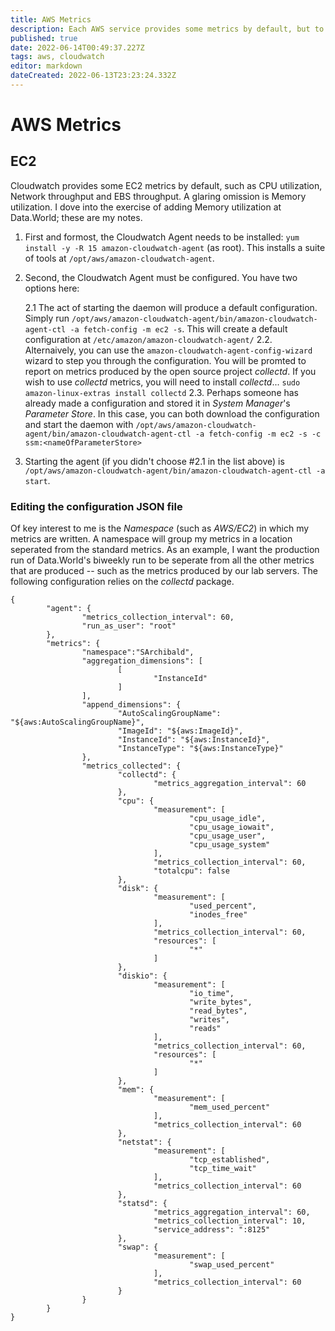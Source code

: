 ```yaml
---
title: AWS Metrics
description: Each AWS service provides some metrics by default, but to get better insight into your EC2 instance, you may need to add additional metrics using the Cloudwatch Agent
published: true
date: 2022-06-14T00:49:37.227Z
tags: aws, cloudwatch
editor: markdown
dateCreated: 2022-06-13T23:23:24.332Z
---
```


# AWS Metrics
## EC2
Cloudwatch provides some EC2 metrics by default, such as CPU utilization, Network throughput and EBS throughput.  A glaring omission is Memory utilization.  I dove into the exercise of adding Memory utilization at Data.World; these are my notes.

1. First and formost, the Cloudwatch Agent needs to be installed: `yum install -y -R 15 amazon-cloudwatch-agent` (as root).  This installs a suite of tools at `/opt/aws/amazon-cloudwatch-agent`.

1. Second, the Cloudwatch Agent must be configured.  You have two options here:

	2.1 The act of starting the daemon will produce a default configuration.  Simply run `/opt/aws/amazon-cloudwatch-agent/bin/amazon-cloudwatch-agent-ctl -a fetch-config -m ec2 -s`. This will create a default configuration at `/etc/amazon/amazon-cloudwatch-agent/`
	2.2. Alternaively, you can use the `amazon-cloudwatch-agent-config-wizard` wizard to step you through the configuration.  You will be promted to report on metrics produced by the open source project *collectd*.  If you wish to use *collectd* metrics, you will need to install *collectd*... `sudo amazon-linux-extras install collectd`
	2.3. Perhaps someone has already made a configuration and stored it in *System Manager*'s *Parameter Store*.  In this case, you can both download the configuration and start the daemon with `/opt/aws/amazon-cloudwatch-agent/bin/amazon-cloudwatch-agent-ctl -a fetch-config -m ec2 -s -c ssm:<nameOfParameterStore>`

1. Starting the agent (if you didn't choose #2.1 in the list above) is `/opt/aws/amazon-cloudwatch-agent/bin/amazon-cloudwatch-agent-ctl -a start`.

### Editing the configuration JSON file
Of key interest to me is the *Namespace* (such as *AWS/EC2*) in which my metrics are written.  A namespace will group my metrics in a location seperated from the standard metrics.  As an example, I want the production run of Data.World's biweekly run to be seperate from all the other metrics that are produced -- such as the metrics produced by our lab servers.  The following configuration relies on the *collectd* package.
```
{
        "agent": {
                "metrics_collection_interval": 60,
                "run_as_user": "root"
        },
        "metrics": {
                "namespace":"SArchibald",
                "aggregation_dimensions": [
                        [
                                "InstanceId"
                        ]
                ],
                "append_dimensions": {
                        "AutoScalingGroupName": "${aws:AutoScalingGroupName}",
                        "ImageId": "${aws:ImageId}",
                        "InstanceId": "${aws:InstanceId}",
                        "InstanceType": "${aws:InstanceType}"
                },
                "metrics_collected": {
                        "collectd": {
                                "metrics_aggregation_interval": 60
                        },
                        "cpu": {
                                "measurement": [
                                        "cpu_usage_idle",
                                        "cpu_usage_iowait",
                                        "cpu_usage_user",
                                        "cpu_usage_system"
                                ],
                                "metrics_collection_interval": 60,
                                "totalcpu": false
                        },
                        "disk": {
                                "measurement": [
                                        "used_percent",
                                        "inodes_free"
                                ],
                                "metrics_collection_interval": 60,
                                "resources": [
                                        "*"
                                ]
                        },
                        "diskio": {
                                "measurement": [
                                        "io_time",
                                        "write_bytes",
                                        "read_bytes",
                                        "writes",
                                        "reads"
                                ],
                                "metrics_collection_interval": 60,
                                "resources": [
                                        "*"
                                ]
                        },
                        "mem": {
                                "measurement": [
                                        "mem_used_percent"
                                ],
                                "metrics_collection_interval": 60
                        },
                        "netstat": {
                                "measurement": [
                                        "tcp_established",
                                        "tcp_time_wait"
                                ],
                                "metrics_collection_interval": 60
                        },
                        "statsd": {
                                "metrics_aggregation_interval": 60,
                                "metrics_collection_interval": 10,
                                "service_address": ":8125"
                        },
                        "swap": {
                                "measurement": [
                                        "swap_used_percent"
                                ],
                                "metrics_collection_interval": 60
                        }
                }
        }
}
```

